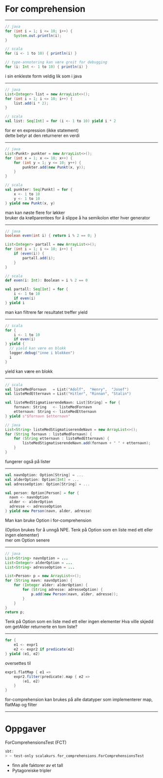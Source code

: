 # For comprehension #

---

```java
// java
for (int i = 1; i <= 10; i++) {
    System.out.println(i);
}
```

```scala
// scala
for (i <- 1 to 10) { println(i) }
```

```scala
// type-annotering kan være greit for debugging
for (i: Int <- 1 to 10) { println(i) }
```

<aside class="notes">
i sin enkleste form veldig lik som i java
</aside>

---

```java
// java
List<Integer> list = new ArrayList<>();
for (int i = 1; i <= 10; i++) {
    list.add(i * 2);
}
```

```scala
// scala
val list: Seq[Int] = for (i <- 1 to 10) yield i * 2
```

<aside class="notes">
    for er en expression (ikke statement) <br/>
    dette betyr at den returnerer en verdi
</aside>

---

```java
// java
List<Punkt> punkter = new ArrayList<>();
for (int x = 1; x <= 10; x++) {
    for (int y = 1; y <= 10; y++) {
        punkter.add(new Punkt(x, y));
    }
}
```

```scala
// scala
val punkter: Seq[Punkt] = for {
    x <- 1 to 10
    y <- 1 to 10
} yield new Punkt(x, y)
```

<aside class="notes">
    man kan nøste flere for løkker <br/>
    bruker da krøllparentees for å slippe å ha semikolon etter hver generator
</aside>

---

```java
// java
boolean even(int i) { return i % 2 == 0; }

List<Integer> partall = new ArrayList<>();
for (int i = 1; i <= 10; i++) {
    if (even(i)) {
        partall.add(i);
    }
}
```

```scala
// scala
def even(i: Int): Boolean = i % 2 == 0

val partall: Seq[Int] = for {
    i <- 1 to 10
    if even(i)
} yield i
```

<aside class="notes">
    man kan filtrere før resultatet treffer yield
</aside>

---

```scala
// scala
for {
    i <- 1 to 10
    if even(i)
} yield {
  // yield kan være en blokk
  logger.debug("inne i blokken")
  i
}
```

<aside class="notes">
    yield kan være en blokk
</aside>

---

```scala
// scala
val listeMedFornavn   = List("Adolf",  "Henry",  "Josef")
val listeMedEtternavn = List("Hitler", "Rinnan", "Stalin")

val listeMedStigmatiserendeNavn: List[String] = for {
    fornavn: String   <- listeMedFornavn
    etternavn: String <- listeMedEtternavn
} yield s"$fornavn $etternavn"
```

```java
// java
List<String> listeMedStigmatiserendeNavn = new ArrayList<>();
for (String fornavn : listeMedFornavn) {
    for (String etternavn : listeMedEtternavn) {
        listeMedStigmatiserendeNavn.add(fornavn + " " + etternavn);
    }
}
```

<aside class="notes">
    fungerer også på lister
</aside>

---

```scala
val navnOption: Option[String] = ...
val alderOption: Option[Int] = ...
val adresseOption: Option[String] = ...

val person: Option[Person] = for {
  navn <- navnOption
  alder <- alderOption
  adresse <- adresseOption
} yield new Person(navn, alder, adresse)
```

<aside class="notes">
Man kan bruke Option i for-comprehension <br/>

(Option brukes for å unngå NPE.
Tenk på Option som en liste med ett eller ingen elementer) <br/>
mer om Option senere <br/>
</aside>

---

```java
// java
List<String> navnOption = ...
List<Integer> alderOption = ...
List<String> adresseOption = ...

List<Person> p = new ArrayList<>();
for (String navn: navnOption) {
    for (Integer alder: alderOption) {
        for (String adresse: adresseOption) {
            p.add(new Person(navn, alder, adresse));
        }
    }
}
return p;
```

<aside class="notes">
Tenk på Option som en liste med ett eller ingen elementer
Hva ville skjedd om getAlder returnerte en tom liste?
</aside>

---

```scala
for {
    e1 <- expr1
    e2 <- expr2 if predicate(e2)
} yield (e1, e2)
```
oversettes til
```scala
expr1.flatMap { e1 =>
    expr2.filter(predicate).map { e2 =>
        (e1, e2)
    }
}
```

<aside class="notes">
for-comprehension kan brukes på alle datatyper som
implementerer map, flatMap og filter
</aside>

---

# Oppgaver #
ForComprehensionsTest (FCT)

```scala
sbt:
> ~ test-only scalakurs.for_comprehensions.ForComprehensionsTest
```

<aside class="notes">
<ul>
<li>finn alle faktorer av et tall</li>
<li> Pytagoreiske tripler </li>
</ul>
</aside>
